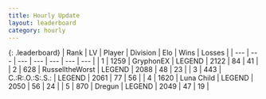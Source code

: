 ```yaml
---
title: Hourly Update
layout: leaderboard
category: hourly
---
```


{: .leaderboard}
| Rank | LV | Player | Division | Elo | Wins | Losses |
| --- | --- | --- | --- | --- | --- | --- |
| <span data-change="0">1</span> | 1259 | <span title="ID: 315148">GryphonEX</span> | LEGEND | <span data-change="5">2122</span> | <span data-change="1">84</span> | <span data-change="0">41</span> |
| <span data-change="0">2</span> | 628 | <span title="ID: 388751">RusselltheWorst</span> | LEGEND | <span data-change="0">2088</span> | <span data-change="0">48</span> | <span data-change="0">23</span> |
| <span data-change="0">3</span> | 443 | <span title="ID: 451068">C.:R:.O.:S:.S.:</span> | LEGEND | <span data-change="0">2061</span> | <span data-change="0">77</span> | <span data-change="0">56</span> |
| <span data-change="0">4</span> | 1620 | <span title="ID: 164871">Luna Child</span> | LEGEND | <span data-change="0">2050</span> | <span data-change="0">56</span> | <span data-change="0">24</span> |
| <span data-change="0">5</span> | 870 | <span title="ID: 337810">Dregun</span> | LEGEND | <span data-change="0">2049</span> | <span data-change="0">47</span> | <span data-change="0">19</span> |
